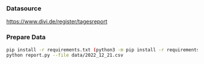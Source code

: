 ### Datasource  
https://www.divi.de/register/tagesreport  

### Prepare Data
```bash
pip install -r requirements.txt (python3 -m pip install -r requirements.txt)  
python report.py --file data/2022_12_21.csv
```
